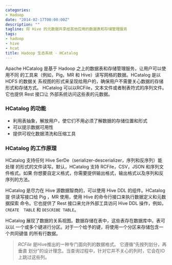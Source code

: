 ```yaml
---
categories:
- Hadoop
date: "2014-02-17T00:00:00Z"
description: ""
tagline: 将 Hive 的元数据共享给其他应用的数据表和存储管理服务
tags:
- hadoop
- hive
- hcat
title: Hadoop 生态系统 - HCatalog
---
```


Apache HCatalog 是基于 Hadoop 之上的数据表和存储管理服务，让用户可以使用不同
的工具来（例如，Pig，MR 和 Hive）读写网格的数据。HCatalog 是以 HDFS 的数据关
系视图的形式来呈现给用户的，确保用户不需要关心数据的存储形式和存储方式。
HCatalog 可以以RCFile，文本文件或者制表符式的序列文件。它也提供 Rest 接口让
外部系统访问这些表的元数据。

### HCatalog 的功能

+ 利用表抽象，解放用户，使它们不用必须了解数据的存储位置和形式
+ 可以提示数据可用性
+ 提供可视化数据清洗和压缩工具

### HCatalog 的工作原理

HCatalog 支持任何 Hive SerDe（serializer-descerializer，序列和反序列）能处理
的形式的文件读写。默认，HCatalog 支持 RCFile，CSV，JSON 和序列文件格式。如果
你想要自定义格式，你需要提供输出格式，输出格式以及序列和反序列的方法。

HCatalog 是尽力在 Hive  源数据智商的，可以使用 Hive DDL 的组件。HCatalog 提
供读写接口给 Pig ，MR 使用，使用 Hive 的命令行接口来执行数据定义和元数据探索
命令。它也提供了 Rest 接口来允许外部工具访问 Hive DDL 操作，例如，`CREATE 
TABLE` 和 `DESCRIBE TABLE`。

HCatalog 展现了数据的关系视图。数据存储在表中，这些表存在数据库中。表可以以
一个或多个键进行分区。对于一个给予的键，将使用一个分区来存储包含一个共同键值
的所有行数据。

> *RCFile* 是Hive推出的一种专门面向列的数据格式。 它遵循“先按列划分，再垂直
划分”的设计理念。当查询过程中，针对它并不关心的列时，它会在IO上跳过这些列。
